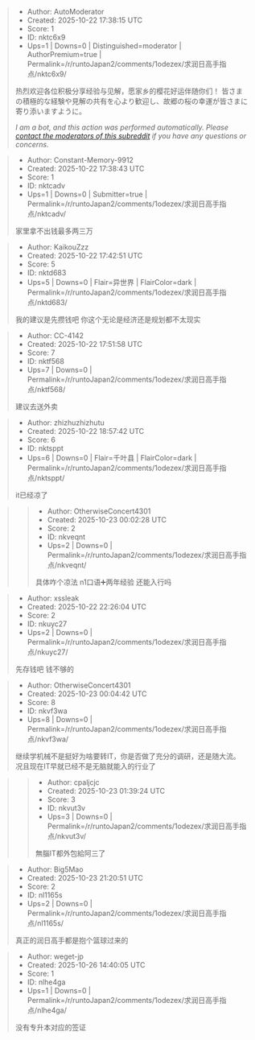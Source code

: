 > - Author: AutoModerator
> - Created: 2025-10-22 17:38:15 UTC
> - Score: 1
> - ID: nktc6x9
> - Ups=1 | Downs=0 | Distinguished=moderator | AuthorPremium=true | Permalink=/r/runtoJapan2/comments/1odezex/求润日高手指点/nktc6x9/
>
> 热烈欢迎各位积极分享经验与见解，愿家乡的樱花好运伴随你们！
> 皆さまの積極的な経験や見解の共有を心より歓迎し、故郷の桜の幸運が皆さまに寄り添いますように。
> 
> *I am a bot, and this action was performed automatically. Please [contact the moderators of this subreddit](/message/compose/?to=/r/runtoJapan2) if you have any questions or concerns.*

> - Author: Constant-Memory-9912
> - Created: 2025-10-22 17:38:43 UTC
> - Score: 1
> - ID: nktcadv
> - Ups=1 | Downs=0 | Submitter=true | Permalink=/r/runtoJapan2/comments/1odezex/求润日高手指点/nktcadv/
>
> 家里拿不出钱最多两三万

> - Author: KaikouZzz
> - Created: 2025-10-22 17:42:51 UTC
> - Score: 5
> - ID: nktd683
> - Ups=5 | Downs=0 | Flair=异世界 | FlairColor=dark | Permalink=/r/runtoJapan2/comments/1odezex/求润日高手指点/nktd683/
>
> 我的建议是先攒钱吧 你这个无论是经济还是规划都不太现实

> - Author: CC-4142
> - Created: 2025-10-22 17:51:58 UTC
> - Score: 7
> - ID: nktf568
> - Ups=7 | Downs=0 | Permalink=/r/runtoJapan2/comments/1odezex/求润日高手指点/nktf568/
>
> 建议去送外卖

> - Author: zhizhuzhizhutu
> - Created: 2025-10-22 18:57:42 UTC
> - Score: 6
> - ID: nktsppt
> - Ups=6 | Downs=0 | Flair=千叶县 | FlairColor=dark | Permalink=/r/runtoJapan2/comments/1odezex/求润日高手指点/nktsppt/
>
> it已经凉了

>> - Author: OtherwiseConcert4301
>> - Created: 2025-10-23 00:02:28 UTC
>> - Score: 2
>> - ID: nkveqnt
>> - Ups=2 | Downs=0 | Permalink=/r/runtoJapan2/comments/1odezex/求润日高手指点/nkveqnt/
>>
>> 具体咋个凉法 n1口语➕两年经验 还能入行吗

> - Author: xssleak
> - Created: 2025-10-22 22:26:04 UTC
> - Score: 2
> - ID: nkuyc27
> - Ups=2 | Downs=0 | Permalink=/r/runtoJapan2/comments/1odezex/求润日高手指点/nkuyc27/
>
> 先存钱吧 钱不够的

> - Author: OtherwiseConcert4301
> - Created: 2025-10-23 00:04:42 UTC
> - Score: 8
> - ID: nkvf3wa
> - Ups=8 | Downs=0 | Permalink=/r/runtoJapan2/comments/1odezex/求润日高手指点/nkvf3wa/
>
> 继续学机械不是挺好为啥要转IT，你是否做了充分的调研，还是随大流。 况且现在IT早就已经不是无脑就能入的行业了

>> - Author: cpaljcjc
>> - Created: 2025-10-23 01:39:24 UTC
>> - Score: 3
>> - ID: nkvut3v
>> - Ups=3 | Downs=0 | Permalink=/r/runtoJapan2/comments/1odezex/求润日高手指点/nkvut3v/
>>
>> 無腦IT都外包給阿三了

> - Author: Big5Mao
> - Created: 2025-10-23 21:20:51 UTC
> - Score: 2
> - ID: nl1165s
> - Ups=2 | Downs=0 | Permalink=/r/runtoJapan2/comments/1odezex/求润日高手指点/nl1165s/
>
> 真正的润日高手都是抱个篮球过来的

> - Author: weget-jp
> - Created: 2025-10-26 14:40:05 UTC
> - Score: 1
> - ID: nlhe4ga
> - Ups=1 | Downs=0 | Permalink=/r/runtoJapan2/comments/1odezex/求润日高手指点/nlhe4ga/
>
> 没有专升本对应的签证
